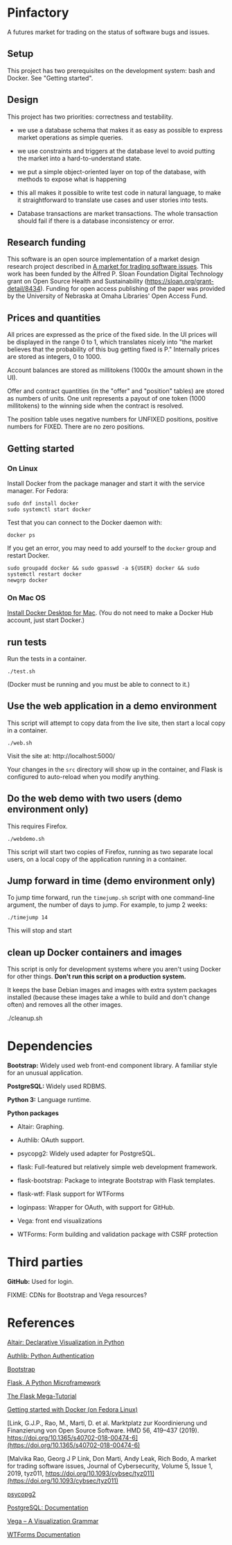 # Pinfactory

A futures market for trading on the status of software
bugs and issues.


## Setup

This project has two prerequisites on the development
system: bash and Docker.   See "Getting started".


## Design

This project has two priorities: correctness and testability.

 * we use a database schema that makes it as easy
   as possible to express market operations as simple
   queries.

 * we use constraints and triggers at the database level
   to avoid putting the market into a hard-to-understand
   state.

 * we put a simple object-oriented layer on top of the
   database, with methods to expose what is happening

 * this all makes it possible to write test code in natural
   language, to make it straightforward to translate
   use cases and user stories into tests.

 * Database transactions are market transactions.  The whole
   transaction should fail if there is a database inconsistency
   or error.


## Research funding

This software is an open source
implementation of a market design research
project described in [A market for trading software
issues](https://academic.oup.com/cybersecurity/article/5/1/tyz011/5580665).
This work has been funded by the Alfred
P. Sloan Foundation Digital Technology grant
on Open Source Health and Sustainability
(https://sloan.org/grant-detail/8434). Funding for
open access publishing of the paper was provided
by the University of Nebraska at Omaha Libraries'
Open Access Fund.



## Prices and quantities

All prices are expressed as the price of the
fixed side.  In the UI prices will be displayed
in the range 0 to 1, which translates nicely into
"the market believes that the probability of this bug
getting fixed is P." Internally prices are stored as
integers, 0 to 1000.

Account balances are stored as millitokens (1000x
the amount shown in the UI).

Offer and contract quantities (in the "offer"
and "position" tables) are stored as numbers of
units. One unit represents a payout of one token
(1000 millitokens) to the winning side when the
contract is resolved.

The position table uses negative numbers for UNFIXED
positions, positive numbers for FIXED.  There are no
zero positions.


## Getting started

### On Linux

Install Docker from the package manager and start it
with the service manager.  For Fedora:

```
sudo dnf install docker
sudo systemctl start docker
```

Test that you can connect to the Docker daemon with:

```
docker ps
```

If you get an error, you may need to add yourself to
the `docker` group and restart Docker.

```
sudo groupadd docker && sudo gpasswd -a ${USER} docker && sudo systemctl restart docker
newgrp docker
```


### On Mac OS

[Install Docker Desktop for
Mac](https://docs.docker.com/docker-for-mac/install/).
(You do not need to make a Docker Hub account, just
start Docker.)


## run tests

Run the tests in a container.

	./test.sh

(Docker must be running and you must be able to connect to it.)


## Use the web application in a demo environment

This script will attempt to copy data from the live
site, then start a local copy in a container.

	./web.sh

Visit the site at: http://localhost:5000/

Your changes in the `src` directory will show up in
the container, and Flask is configured to auto-reload
when you modify anything.


## Do the web demo with two users (demo environment only)

This requires Firefox.

	./webdemo.sh

This script will start two copies of Firefox, running
as two separate local users, on a local copy of the
application running in a container.


## Jump forward in time (demo environment only)

To jump time forward, run the `timejump.sh` script
with one command-line argument, the number of days
to jump.  For example, to jump 2 weeks:

    ./timejump 14

This will stop and start 


## clean up Docker containers and images

This script is only for development systems where you
aren't using Docker for other things.  **Don't run
this script on a production system.**

It keeps the base Debian images and images with extra
system packages installed (because these images take
a while to build and don't change often) and removes
all the other images.

./cleanup.sh


# Dependencies

**Bootstrap:** Widely used web front-end component library.  A familiar style for an unusual application.

**PostgreSQL:** Widely used RDBMS.

**Python 3:** Language runtime.

**Python packages**

 * Altair: Graphing.

 * Authlib: OAuth support.

 * psycopg2: Widely used adapter for PostgreSQL.

 * flask: Full-featured but relatively simple web development framework.

 * flask-bootstrap: Package to integrate Bootstrap with Flask templates.

 * flask-wtf: Flask support for WTForms

 * loginpass: Wrapper for OAuth, with support for GitHub.

 * Vega: front end visualizations

 * WTForms: Form building and validation package with CSRF protection


# Third parties

**GitHub:** Used for login.

FIXME: CDNs for Bootstrap and Vega resources?


# References

[Altair: Declarative Visualization in Python](https://altair-viz.github.io/)

[Authlib: Python Authentication](https://docs.authlib.org/en/latest/index.html)

[Bootstrap](https://getbootstrap.com/)

[Flask, A Python Microframework](http://flask.pocoo.org/)

[The Flask Mega-Tutorial](https://blog.miguelgrinberg.com/post/the-flask-mega-tutorial-part-i-hello-world)

[Getting started with Docker (on Fedora Linux)](https://developer.fedoraproject.org/tools/docker/docker-installation.html)

[Link, G.J.P., Rao, M., Marti, D. et al. Marktplatz zur Koordinierung und Finanzierung von Open Source Software. HMD 56, 419–437 (2019). https://doi.org/10.1365/s40702-018-00474-6](https://doi.org/10.1365/s40702-018-00474-6)

[Malvika Rao, Georg J P Link, Don Marti, Andy Leak, Rich Bodo, A market for trading software issues, Journal of Cybersecurity, Volume 5, Issue 1, 2019, tyz011, https://doi.org/10.1093/cybsec/tyz011](https://doi.org/10.1093/cybsec/tyz011)

[psycopg2](https://pypi.org/project/psycopg2/)

[PostgreSQL: Documentation](https://www.postgresql.org/docs/)

[Vega – A Visualization Grammar](https://vega.github.io/vega/)

[WTForms Documentation](https://wtforms.readthedocs.io/en/stable/index.html)


[modeline]: # ( vim: set fenc=utf-8 spell spl=en autoindent textwidth=72 tabstop=4 shiftwidth=4 expandtab softtabstop=4: )

